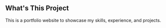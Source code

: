 ## What's This Project
This is a portfolio website to showcase my skills, experience, and projects.
